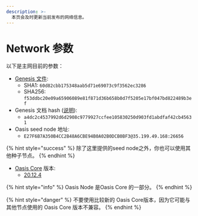 ```yaml
---
description: >-
  本页会及时更新当前发布的网络信息。
---
```


# Network 参数

以下是主网目前的参数：

* [Genesis 文件](https://github.com/oasisprotocol/mainnet-artifacts/releases/download/2020-11-18/genesis.json):
  * SHA1: `60d82cbb175348aab5d71e69073c9f3562ec3286`
  * SHA256: `f53ddbc20e09a65906089e81f871d36b658b0d7f5205e17bf047bd822489b3ef`
* Genesis 文档 hash \([说明](../mainnet/genesis-file.md#genesis-file-vs-genesis-document)\):
  * `a4dc2c4537992d6d2908c9779927ccfee105830250d903fd1abdfaf42cb45631`
* Oasis seed node 地址:
  * `E27F6B7A350B4CC2B48A6CBE94B0A02B0DCB0BF3@35.199.49.168:26656`

{% hint style="success" %}
除了这里提供的seed node之外，你也可以使用其他种子节点。
{% endhint %}

* [Oasis Core](https://github.com/oasisprotocol/oasis-core) 版本:
  * [20.12.4](https://github.com/oasisprotocol/oasis-core/releases/tag/v20.12.4)

{% hint style="info" %}
Oasis Node 是Oasis Core 的一部分。
{% endhint %}

{% hint style="danger" %}
不要使用比较新的 Oasis Core版本，因为它可能与其他节点使用的 Oasis Core 版本不兼容。
{% endhint %}

